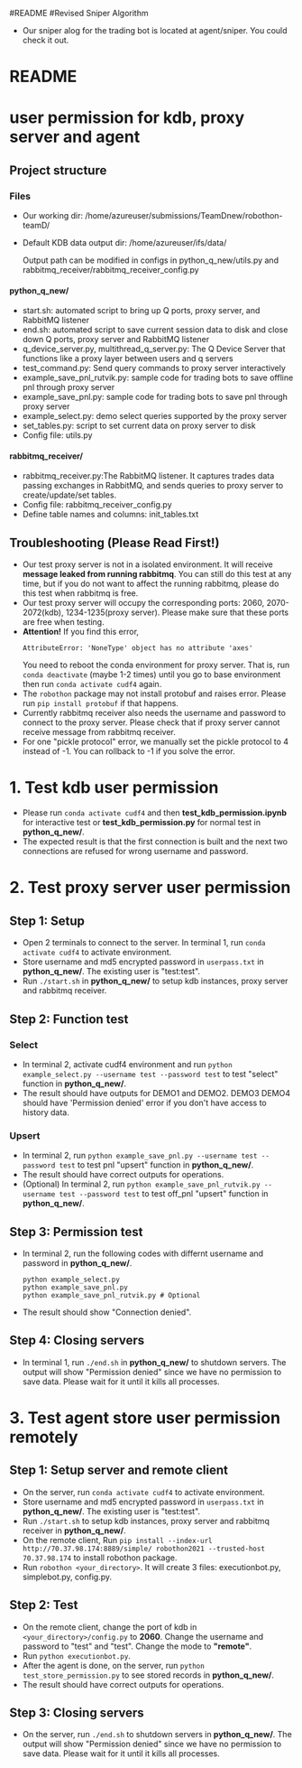 #README
#Revised Sniper Algorithm

* Our sniper alog for the trading bot is located at agent/sniper. You could
check it out.


# README
# user permission for kdb, proxy server and agent
## Project structure
### Files
* Our working dir: /home/azureuser/submissions/TeamDnew/robothon-teamD/
* Default KDB data output dir: /home/azureuser/ifs/data/ 
  
  Output path can be modified in configs in python_q_new/utils.py and rabbitmq_receiver/rabbitmq_receiver_config.py
  
#### python_q_new/
* start.sh: automated script to bring up Q ports, proxy server, and RabbitMQ listener 
* end.sh: automated script to save current session data to disk and close down Q ports, proxy server and RabbitMQ listener 
* q_device_server.py, multithread_q_server.py: The Q Device Server that functions like a proxy layer between users and q servers
* test_command.py: Send query commands to proxy server interactively 
* example_save_pnl_rutvik.py: sample code for trading bots to save offline pnl through proxy server
* example_save_pnl.py: sample code for trading bots to save pnl through proxy server
* example_select.py: demo select queries supported by the proxy server
* set_tables.py: script to set current data on proxy server to disk 
* Config file: utils.py

#### rabbitmq_receiver/
* rabbitmq_receiver.py:The RabbitMQ listener. It captures trades data passing exchanges in RabbitMQ, and sends queries to proxy server to create/update/set tables. 
* Config file: rabbitmq_receiver_config.py
* Define table names and columns: init_tables.txt 

## Troubleshooting (Please Read First!)
* Our test proxy server is not in a isolated environment. It will receive **message leaked from running rabbitmq**. You can still do this test at any time, but if you do not want to affect the running rabbitmq, please do this test when rabbitmq is free. 
* Our test proxy server will occupy the corresponding ports: 2060, 2070-2072(kdb), 1234-1235(proxy server). Please make sure that these ports are free when testing. 
* **Attention!** If you find this error,
    ```
    AttributeError: 'NoneType' object has no attribute 'axes'
    ```
    You need to reboot the conda environment for proxy server. That is, run ```conda deactivate``` (maybe 1-2 times) until you go to base environment then run ```conda activate cudf4``` again.
* The ```robothon``` package may not install protobuf and raises error. Please run ```pip install protobuf``` if that happens.
* Currently rabbitmq receiver also needs the username and password to connect to the proxy server. Please check that if proxy server cannot receive message from rabbitmq receiver.
* For one "pickle protocol" error, we manually set the pickle protocol to 4 instead of -1. You can rollback to -1 if you solve the error.

# 1. Test kdb user permission
* Please run ```conda activate cudf4``` and then **test_kdb_permission.ipynb** for interactive test or **test_kdb_permission.py** for normal test in **python_q_new/**.
* The expected result is that the first connection is built and the next two connections are refused for wrong username and password.

# 2. Test proxy server user permission
## Step 1: Setup
* Open 2 terminals to connect to the server. In terminal 1, run ```conda activate cudf4``` to activate environment.
* Store username and md5 encrypted password in ```userpass.txt``` in **python_q_new/**. The existing user is "test:test".
* Run ```./start.sh``` in **python_q_new/** to setup kdb instances, proxy server and rabbitmq receiver.
## Step 2: Function test
### Select
* In terminal 2, activate cudf4 environment and run ```python example_select.py --username test --password test``` to test "select" function in **python_q_new/**.
* The result should have outputs for DEMO1 and DEMO2. DEMO3 DEMO4 should have 'Permission denied' error if you don't have access to history data.
### Upsert
* In terminal 2, run ```python example_save_pnl.py --username test --password test``` to test pnl "upsert" function in **python_q_new/**.
* The result should have correct outputs for operations.
* (Optional) In terminal 2, run ```python example_save_pnl_rutvik.py --username test --password test``` to test off_pnl "upsert" function in **python_q_new/**.
## Step 3: Permission test
* In terminal 2, run the following codes with differnt username and password in **python_q_new/**.
    ```
    python example_select.py  
    python example_save_pnl.py
    python example_save_pnl_rutvik.py # Optional
    ```
* The result should show "Connection denied".
## Step 4: Closing servers
* In terminal 1, run ``` ./end.sh ``` in **python_q_new/** to shutdown servers. The output will show "Permission denied" since we have no permission to save data. Please wait for it until it kills all processes.

# 3. Test agent store user permission remotely
## Step 1: Setup server and remote client
* On the server, run ```conda activate cudf4``` to activate environment.
* Store username and md5 encrypted password in ```userpass.txt``` in **python_q_new/**. The existing user is "test:test".
* Run ```./start.sh``` to setup kdb instances, proxy server and rabbitmq receiver in **python_q_new/**.
* On the remote client, Run ```pip install --index-url http://70.37.98.174:8889/simple/ robothon2021 --trusted-host 70.37.98.174``` to install robothon package.
* Run ```robothon <your_directory>```. It will create 3 files: executionbot.py, simplebot.py, config.py.
## Step 2: Test
* On the remote client, change the port of kdb in ```<your_directory>/config.py``` to **2060**. Change the username and password to "test" and "test". Change the mode to **"remote"**.
* Run ```python executionbot.py```.
* After the agent is done, on the server, run ```python test_store_permission.py``` to see stored records in **python_q_new/**.
* The result should have correct outputs for operations.
## Step 3: Closing servers
* On the server, run ``` ./end.sh ``` to shutdown servers in **python_q_new/**. The output will show "Permission denied" since we have no permission to save data. Please wait for it until it kills all processes.
